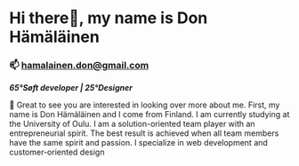 # Hi there👋, my name is Don Hämäläinen
### 📫 hamalainen.don@gmail.com
***65°Søft developer | 25°Designer***

🥳 Great to see you are interested in looking over more about me. First, my name is Don Hämäläinen and I come from Finland. I am currently studying at the University of Oulu. I am a solution-oriented team player with an entrepreneurial spirit. The best result is achieved when all team members have the same spirit and passion. I specialize in web development and customer-oriented design
